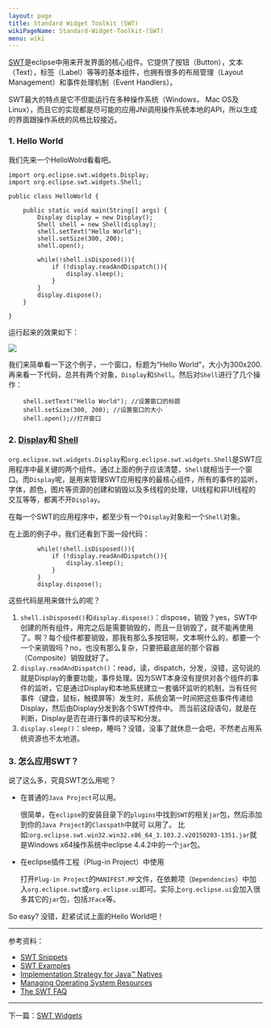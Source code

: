 ```yaml
---
layout: page
title: Standard Widget Toolkit (SWT)
wikiPageName: Standard-Widget-Toolkit-(SWT)
menu: wiki
---
```


[SWT](http://www.eclipse.org/swt)是eclipse中用来开发界面的核心组件。它提供了按钮（Button），文本（Text），标签（Label）等等的基本组件，也拥有很多的布局管理（Layout Management）和事件处理机制（Event Handlers）。

SWT最大的特点是它不但能运行在多种操作系统（Windows， Mac OS及Linux），而且它的实现都是尽可能的应用JNI调用操作系统本地的API，所以生成的界面跟操作系统的风格比较接近。

### 1. Hello World
我们先来一个HelloWolrd看看吧。


    import org.eclipse.swt.widgets.Display;
    import org.eclipse.swt.widgets.Shell;

    public class HelloWorld {
    
    	public static void main(String[] args) {
            Display display = new Display();
            Shell shell = new Shell(display);
	        shell.setText("Hello World");
	        shell.setSize(300, 200);
	        shell.open();
		
	        while(!shell.isDisposed()){
	            if (!display.readAndDispatch()){
		            display.sleep();
		        }
	        }
	        display.dispose();
        }

    }


运行起来的效果如下：

![]({{site.baseurl}}/eclipse.tutorial/wiki/images/image_swt_helloworld.png)

我们来简单看一下这个例子，一个窗口，标题为“Hello World”，大小为300x200.
再来看一下代码，总共有两个对象，`Display`和`Shell`。然后对`Shell`进行了几个操作：

        shell.setText("Hello World"); //设置窗口的标题
        shell.setSize(300, 200); //设置窗口的大小
        shell.open();//打开窗口


### 2. [Display]({{site.baseurl}}/eclipse.tutorial/wiki/Display-Tutorial)和 [Shell]({{site.baseurl}}/wiki/Shell-Tutorial.html)

`org.eclipse.swt.widgets.Display`和`org.eclipse.swt.widgets.Shell`是SWT应用程序中最关键的两个组件。通过上面的例子应该清楚，`Shell`就相当于一个窗口。而`Display`呢，是用来管理SWT应用程序的最核心组件，所有的事件的监听，字体，颜色，图片等资源的创建和销毁以及多线程的处理，UI线程和非UI线程的交互等等，都离不开`Display`。

在每一个SWT的应用程序中，都至少有一个`Display`对象和一个`Shell`对象。

在上面的例子中，我们还看到下面一段代码：

	        while(!shell.isDisposed()){
	            if (!display.readAndDispatch()){
		            display.sleep();
		        }
	        }
	        display.dispose();
   
这些代码是用来做什么的呢？

1. `shell.isDisposed()`和`display.dispose()`：dispose，销毁？yes，SWT中创建的所有组件，用完之后是需要销毁的，而且一旦销毁了，就不能再使用了。啊？每个组件都要销毁，那我有那么多按钮啊，文本啊什么的，都要一个一个来销毁吗？no，也没有那么复杂，只要把最底层的那个容器（Composite）销毁就好了。
2. `display.readAndDispatch()`：read，读，dispatch，分发，没错，这句说的就是Display的重要功能，事件处理。因为SWT本身没有提供对各个组件的事件的监听，它是通过Display和本地系统建立一套循环监听的机制，当有任何事件（键盘，鼠标，触摸屏等）发生时，系统会第一时间把这些事件传递给Display，然后由Display分发到各个SWT控件中。
而当前这段语句，就是在判断，Display是否在进行事件的读写和分发。
3. `display.sleep()`：sleep，睡吗？没错，没事了就休息一会吧，不然老占用系统资源也不太地道。

### 3. 怎么应用SWT？

说了这么多，究竟SWT怎么用呢？

* 在普通的`Java Project`可以用。

    很简单，在`eclipse`的安装目录下的`plugins`中找到`SWT`的相关`jar`包，然后添加到你的`Java Project`的`Classpath`中就可   以用了。
    比如:`org.eclipse.swt.win32.win32.x86_64_3.103.2.v20150203-1351.jar`就是Windows x64操作系统中eclipse 4.4.2中的一个`jar`包。

*  在eclipse插件工程（Plug-in Project）中使用

    打开`Plug-in Project`的`MANIFEST.MF`文件，在依赖项（`Dependencies`）中加入`org.eclipse.swt`或`org.eclipse.ui`即可。实际上`org.eclipse.ui`会加入很多其它的`jar`包，包括`JFace`等。

So easy? 没错，赶紧试试上面的Hello World吧！

***

参考资料：

* [SWT Snippets](http://www.eclipse.org/swt/snippets/)
* [SWT Examples](http://www.eclipse.org/swt/examples.php)
* [Implementation Strategy for Java™ Natives](http://www.eclipse.org/articles/Article-SWT-Design-1/SWT-Design-1.html)
* [Managing Operating System Resources](http://www.eclipse.org/articles/swt-design-2/swt-design-2.html)
* [The SWT FAQ](https://www.eclipse.org/swt/faq.php)

***

下一篇：[SWT Widgets]({{site.baseurl}}/eclipse.tutorial/wiki/SWT-Widgets.html)
